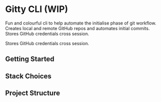 # Gitty CLI (WIP)

Fun and colourful cli to help automate the initialise phase of git workflow. Creates local and remote GitHub repos and automates initial commits. Stores GitHub credentials cross session.

Stores GitHub credentials cross session.

## Getting Started

## Stack Choices

## Project Structure

